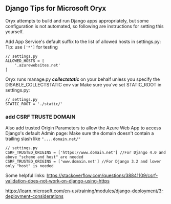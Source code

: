 ## Django Tips for Microsoft Oryx

Oryx attempts to build and run Django apps appropriately, but some configuration is not automated, so following are instructions for setting this yourself. 

Add App Service's default suffix to the list of allowed hosts in  settings.py: 
   Tip: use `['*']` for testing
```
// settings.py
ALLOWED_HOSTS = [
    '.azurewebsites.net'
]
```

Oryx runs manage.py ***collectstatic*** on your behalf unless you specify the DISABLE_COLLECTSTATIC env var 
Make sure you've set STATIC_ROOT in settings.py:
```
// settings.py
STATIC_ROOT = './static/'
```

### add CSRF TRUSTE DOMAIN
Also add trusted Origin Parameters to allow the Azure Web App to access Django's default Admin page:
Make sure the domain doesn't contain a trailing slash like `"....domain.net/"`
```
// settings.py
CSRF_TRUSTED_ORIGINS = ['https://www.domain.net'] //For Django 4.0 and above "scheme and host" are needed
CSRF_TRUSTED_ORIGINS = ['www.domain.net'] //For Django 3.2 and lower only "host" is needed
```

Some helpful links:
https://stackoverflow.com/questions/38841109/csrf-validation-does-not-work-on-django-using-https

https://learn.microsoft.com/en-us/training/modules/django-deployment/3-deployment-considerations